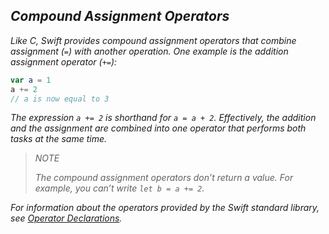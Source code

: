 ## *Compound Assignment Operators*

*Like C, Swift provides compound assignment operators that combine assignment (`=`) with another operation. One example is the addition assignment operator (`+=`):*

```swift
var a = 1
a += 2
// a is now equal to 3
```

*The expression `a += 2` is shorthand for `a = a + 2`. Effectively, the addition and the assignment are combined into one operator that performs both tasks at the same time.*

> *NOTE*
> 
> *The compound assignment operators don’t return a value. For example, you can’t write `let b = a += 2`.*

*For information about the operators provided by the Swift standard library, see [Operator Declarations](https://developer.apple.com/documentation/swift/operator_declarations).*



